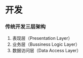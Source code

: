 # 开发

### 传统开发三层架构

1. 表现层（Presentation Layer）
2. 业务层（Bussiness Logic Layer）
3. 数据访问层（Data Access Layer）